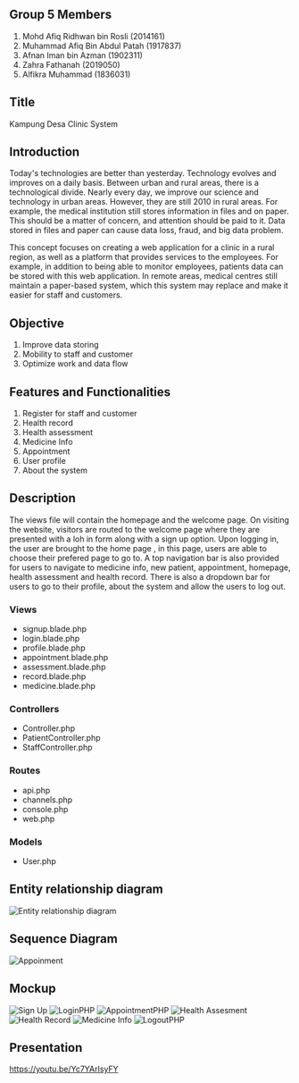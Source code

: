 
## Group 5 Members

1. Mohd Afiq Ridhwan bin Rosli (2014161)
2. Muhammad Afiq Bin Abdul Patah (1917837)
3. Afnan Iman bin Azman (1902311)
4. Zahra Fathanah (2019050)
5. Alfikra Muhammad (1836031)

## Title
Kampung Desa Clinic System

## Introduction
  Today's technologies are better than yesterday. Technology evolves and improves on a daily basis. Between urban and rural areas, there is a technological divide. Nearly every day, we improve our science and technology in urban areas. However, they are still 2010 in rural areas. For example, the medical institution still stores information in files and on paper. This should be a matter of concern, and attention should be paid to it. Data stored in files and paper can cause data loss, fraud, and big data problem. 
  
  This concept focuses on creating a web application for a clinic in a rural region, as well as a platform that provides services to the employees. For example, in addition to being able to monitor employees, patients data can be stored  with this web application. In remote areas, medical centres still maintain a paper-based system, which this system may replace and make it easier for staff and customers.
  
## Objective 
1. Improve data storing
2. Mobility to staff and customer
3. Optimize work and data flow
  
## Features and Functionalities
1. Register for staff and customer
2. Health record
3. Health assessment 
4. Medicine Info
5. Appointment
6. User profile
7. About the system

## Description
  The views file will contain the homepage and the welcome page. On visiting the website, visitors are routed to the welcome page where they are presented with a loh in form along with a sign up option. Upon logging in, the user are brought to the home page , in this page, users are able to choose their prefered page to go to. A top navigation bar is also provided for users to navigate to medicine info, new patient, appointment, homepage, health assessment and health record. There is also a dropdown bar for users to go to their profile, about the system and allow the users to log out.
  
### Views
- signup.blade.php
- login.blade.php
- profile.blade.php
- appointment.blade.php
- assessment.blade.php
- record.blade.php
- medicine.blade.php

### Controllers
- Controller.php
- PatientController.php
- StaffController.php

### Routes
- api.php
- channels.php
- console.php
- web.php

### Models
- User.php
  
 ## Entity relationship diagram
  ![Entity relationship diagram](https://user-images.githubusercontent.com/103879224/170877503-d8fc0855-f3b6-47d2-b964-6f6cd22c0794.png)


## Sequence Diagram
![Appoinment](https://user-images.githubusercontent.com/103871912/173393440-e4aa46a4-ea4f-458b-8e72-7b7e1317efb4.jpg)


## Mockup
![Sign Up](https://user-images.githubusercontent.com/104018700/170817496-68dd1e5a-2d65-4fb0-bb3c-f56e8336a1d9.png)
![LoginPHP](https://user-images.githubusercontent.com/104018700/170817490-5a4cdbb4-7b7e-44bd-8c8c-508e8d64642c.png)
![AppointmentPHP](https://user-images.githubusercontent.com/104018700/170817484-5b0cbdbb-bc8f-4d4a-9d3f-f63a03f3410e.png)
![Health Assesment](https://user-images.githubusercontent.com/104018700/170817486-2c0b8f99-b70d-44ac-843d-97bca1b61fca.png)
![Health Record](https://user-images.githubusercontent.com/104018700/170817489-a1420e34-1ab7-4a70-a4f4-f691db4d4e6d.png)
![Medicine Info](https://user-images.githubusercontent.com/104018700/170817494-0f72d282-77f0-4843-80dc-e0bba3c2f4b8.png)
![LogoutPHP](https://user-images.githubusercontent.com/104018700/170817493-dcdb544a-5c1c-4d15-b9e3-dd65fba0aea2.png)

## Presentation
https://youtu.be/Yc7YArIsyFY

